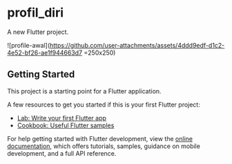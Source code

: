 # profil_diri

A new Flutter project.

![profile-awal](https://github.com/user-attachments/assets/4ddd9edf-d1c2-4e52-bf26-ae1f944663d7 =250x250)

## Getting Started

This project is a starting point for a Flutter application.

A few resources to get you started if this is your first Flutter project:

- [Lab: Write your first Flutter app](https://docs.flutter.dev/get-started/codelab)
- [Cookbook: Useful Flutter samples](https://docs.flutter.dev/cookbook)

For help getting started with Flutter development, view the
[online documentation](https://docs.flutter.dev/), which offers tutorials,
samples, guidance on mobile development, and a full API reference.
